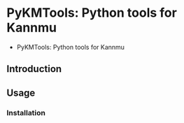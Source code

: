 # PyKMTools: Python tools for Kannmu

- PyKMTools: Python tools for Kannmu

## Introduction

## Usage

### Installation





## 

